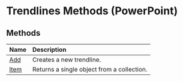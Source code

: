 
# Trendlines Methods (PowerPoint)

## Methods



|**Name**|**Description**|
|:-----|:-----|
|[Add](d7bd5d75-233f-bdc7-87a4-297b69031838.md)|Creates a new trendline.|
|[Item](ddda769f-ffc2-c03f-4087-755a5530f156.md)|Returns a single object from a collection.|
